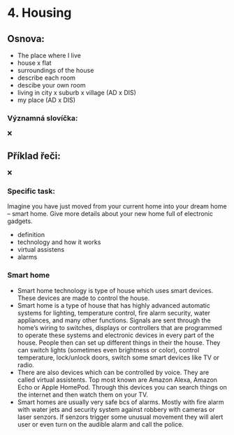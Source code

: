 # 4. Housing

## Osnova:

* The place where I live
* house x flat
* surroundings of the house
* describe each room
* descibe your own room
* living in city x suburb x village (AD x DIS)
* my place (AD x DIS)

### Významná slovíčka:
❌

## Příklad řeči:
❌


### Specific task:
Imagine you have just moved from your current home into your dream home – smart home. Give more details about your new home full of electronic gadgets.

* definition
* technology and how it works
* virtual assistens
* alarms

### Smart home
* Smart home technology is type of house which uses smart devices. These devices are made to control the house.  
* Smart home is a type of house that has highly advanced automatic systems for lighting, temperature control, fire alarm security, water appliances, and many other functions. Signals are sent through the home’s wiring to switches, displays or controllers that are programmed to operate these systems and electronic devices in every part of the house. People then can set up different things in their the house. They can switch lights (sometimes even brightness or color), control temperature, lock/unlock doors, switch some smart devices like TV or radio.   
* There are also devices which can be controlled by voice. They are called virtual assistents. Top most known are Amazon Alexa, Amazon Echo or Apple HomePod. Through this devices you can search things on the internet and then watch them on your TV.
* Smart homes are usually very safe bcs of alarms. Mostly with fire alarm with water jets and security system against robbery with cameras or laser senzors. If senzors trigger some unusual movement they will alert user or even turn on the audible alarm and call the police.